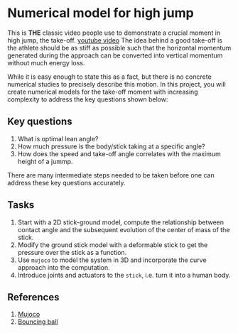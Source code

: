 # Numerical model for high jump

This is **THE** classic video people use to demonstrate a crucial moment in high jump, the take-off.
[youtube video](https://youtube.com/clip/Ugkxb-wanlQlpa3wB1dw5aVSFf4tTin74ZTD?si=IhXdvZv-yrzSNcIa)
The idea behind a good take-off is the athlete should be as stiff as possible such that the horizontal momentum generated during the approach can be converted into vertical momentum without much energy loss.

While it is easy enough to state this as a fact, but there is no concrete numerical studies to precisely describe this motion. In this project, you will create numerical models for the take-off moment with increasing complexity to address the key questions shown below:

## Key questions

1. What is optimal lean angle?
2. How much pressure is the body/stick taking at a specific angle?
3. How does the speed and take-off angle correlates with the maximum height of a jummp.

There are many intermediate steps needed to be taken before one can address these key questions accurately.

## Tasks

1. Start with a 2D stick-ground model, compute the relationship between contact angle and the subsequent evolution of the center of mass of the stick.
2. Modify the ground stick model with a deformable stick to get the pressure over the stick as a function.
3. Use `mujoco` to model the system in 3D and incorporate the curve approach into the computation.
4. Introduce joints and actuators to the `stick`, i.e. turn it into a human body.


## References

1. [Mujoco](https://mujoco.readthedocs.io/en/stable/overview.html)
2. [Bouncing ball](https://en.wikipedia.org/wiki/Bouncing_ball)
